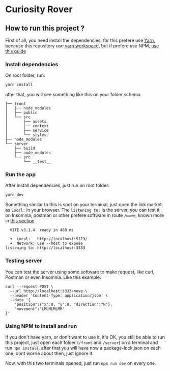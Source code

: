 # Curiosity Rover

## How to run this project ?

First of all, you need install the dependencies, for this prefere use [Yarn](https://classic.yarnpkg.com/en/docs/install), because this repository use [yarn workspace](https://classic.yarnpkg.com/lang/en/docs/workspaces/), but if prefere use NPM, [use this guide](#using-npm-to-install-and-run)

### Install dependencies

On root folder, run: 

```bash
yarn install
```

after that, you will see something like this on your folder schema
```
├── front
│   ├── node_modules
│   ├── public
│   └── src
│       ├── assets
│       ├── context
│       ├── service
│       └── styles
├── node_modules
└── server
    ├── build
    ├── node_modules
    └── src
        └── __test__

```

### Run the app

After install dependencies, just run on root folder:

```bash
yarn dev
```

Something similar to this is spot on your terminal, just open the link market as `Local:` in your browser. The `listening to:` is the server, you can test it on Insomnia, postman or other prefere software in route `/move`, known more in [this section](#testing-server)

```
  VITE v3.1.4  ready in 460 ms

  ➜  Local:   http://localhost:5173/
  ➜  Network: use --host to expose
listening to: http://localhost:3333
```

### Testing server

You can test the server using some software to make request, like curl, Postman or even Insomnia. Like this example:

```
curl --request POST \
  --url http://localhost:3333/move \
  --header 'Content-Type: application/json' \
  --data '{
	"position":{"x":0, "y":0, "direction":"N"},
	"movement":"LMLMLMLMM"
}'
```

### Using NPM to install and run

If you don't have yarn, or don't want to use it, it's OK, you still be able to run this project, just open each folder (`/front` and `/server`) on a terminal and run `npm install`, after that you will have now a package-lock.json on each one, dont worrie about then, just ignore it.

Now, with this two terminals opened, just run `npm run dev` on every one.